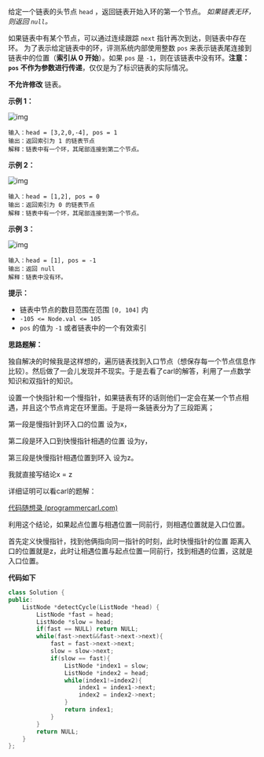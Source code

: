 给定一个链表的头节点  `head` ，返回链表开始入环的第一个节点。 *如果链表无环，则返回 `null`。*

如果链表中有某个节点，可以通过连续跟踪 `next` 指针再次到达，则链表中存在环。 为了表示给定链表中的环，评测系统内部使用整数 `pos` 来表示链表尾连接到链表中的位置（**索引从 0 开始**）。如果 `pos` 是 `-1`，则在该链表中没有环。**注意：`pos` 不作为参数进行传递**，仅仅是为了标识链表的实际情况。

**不允许修改** 链表。



 

**示例 1：**

![img](https://assets.leetcode.com/uploads/2018/12/07/circularlinkedlist.png)

```
输入：head = [3,2,0,-4], pos = 1
输出：返回索引为 1 的链表节点
解释：链表中有一个环，其尾部连接到第二个节点。
```

**示例 2：**

![img](https://assets.leetcode-cn.com/aliyun-lc-upload/uploads/2018/12/07/circularlinkedlist_test2.png)

```
输入：head = [1,2], pos = 0
输出：返回索引为 0 的链表节点
解释：链表中有一个环，其尾部连接到第一个节点。
```

**示例 3：**

![img](https://assets.leetcode-cn.com/aliyun-lc-upload/uploads/2018/12/07/circularlinkedlist_test3.png)

```
输入：head = [1], pos = -1
输出：返回 null
解释：链表中没有环。
```

 

**提示：**

- 链表中节点的数目范围在范围 `[0, 104]` 内
- `-105 <= Node.val <= 105`
- `pos` 的值为 `-1` 或者链表中的一个有效索引

 

**思路题解：**

​	独自解决的时候我是这样想的，遍历链表找到入口节点（想保存每一个节点信息作比较）。然后做了一会儿发现并不现实。于是去看了carl的解答，利用了一点数学知识和双指针的知识。

​	设置一个快指针和一个慢指针，如果链表有环的话则他们一定会在某一个节点相遇，并且这个节点肯定在环里面。于是将一条链表分为了三段距离；

第一段是慢指针到环入口的位置  设为x，

第二段是环入口到快慢指针相遇的位置  设为y，

第三段是快慢指针相遇位置到环入 设为z。

我就直接写结论x = z

详细证明可以看carl的题解：

[代码随想录 (programmercarl.com)](https://programmercarl.com/0142.环形链表II.html#思路)

利用这个结论，如果起点位置与相遇位置一同前行，则相遇位置就是入口位置。

首先定义快慢指针，找到他俩指向同一指针的时刻，此时快慢指针的位置 距离入口的位置就是z，此时让相遇位置与起点位置一同前行，找到相遇的位置，这就是入口位置。

**代码如下**

```c++
class Solution {
public:
    ListNode *detectCycle(ListNode *head) {
        ListNode *fast = head;
        ListNode *slow = head;
        if(fast == NULL) return NULL;
        while(fast->next&&fast->next->next){
            fast = fast->next->next;
            slow = slow->next;
            if(slow == fast){
                ListNode *index1 = slow;
                ListNode *index2 = head;
                while(index1!=index2){
                    index1 = index1->next;
                    index2 = index2->next;
                }
                return index1;
            }
        }
        return NULL;
    }
};
```



